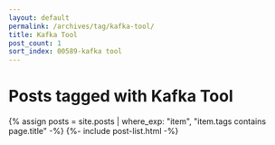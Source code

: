 ```yaml
---
layout: default
permalink: /archives/tag/kafka-tool/
title: Kafka Tool
post_count: 1
sort_index: 00589-kafka tool
---
```

<h1 class="page-heading">Posts tagged with Kafka Tool</h1>
{% assign posts = site.posts | where_exp: "item", "item.tags contains page.title" -%}
{%- include post-list.html -%}
